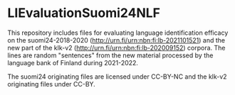 # LIEvaluationSuomi24NLF

This repository includes files for evaluating language identification efficacy on the suomi24-2018-2020 (http://urn.fi/urn:nbn:fi:lb-2021101521) and the new part of the klk-v2 (http://urn.fi/urn:nbn:fi:lb-202009152) corpora. The lines are random "sentences" from the new material processed by the language bank of Finland during 2021-2022.

The suomi24 originating files are licensed under CC-BY-NC and the klk-v2 originating files under CC-BY.

